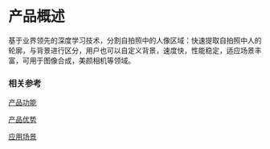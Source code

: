 #  产品概述

基于业界领先的深度学习技术，分割自拍照中的人像区域：快速提取自拍照中人的轮廓，与背景进行区分，用户也可以自定义背景，速度快，性能稳定，适应场景丰富，可用于图像合成，美颜相机等领域。

### 相关参考
[产品功能](Features.md)

[产品优势](Benefits.md)

[应用场景](Application-Scenarios.md)
